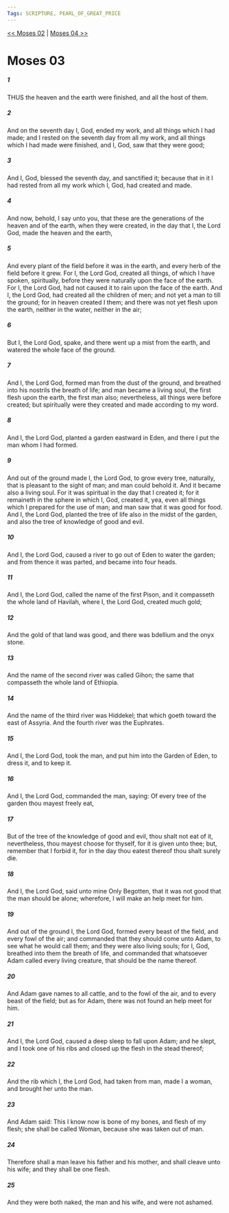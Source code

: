 ```yaml
---
Tags: SCRIPTURE, PEARL_OF_GREAT_PRICE
---
```


[<< Moses 02](PEARL_OF_GREAT_PRICE/01_Moses/Moses_02.md) | [Moses 04 >>](PEARL_OF_GREAT_PRICE/01_Moses/Moses_04.md)

# Moses 03

##### 1
 THUS the heaven and the earth were finished, and all the host of them.
##### 2
 And on the seventh day I, God, ended my work, and all things which I had made; and I rested on the seventh day from all my work, and all things which I had made were finished, and I, God, saw that they were good;
##### 3
 And I, God, blessed the seventh day, and sanctified it; because that in it I had rested from all my work which I, God, had created and made.
##### 4
 And now, behold, I say unto you, that these are the generations of the heaven and of the earth, when they were created, in the day that I, the Lord God, made the heaven and the earth,
##### 5
 And every plant of the field before it was in the earth, and every herb of the field before it grew. For I, the Lord God, created all things, of which I have spoken, spiritually, before they were naturally upon the face of the earth. For I, the Lord God, had not caused it to rain upon the face of the earth. And I, the Lord God, had created all the children of men; and not yet a man to till the ground; for in heaven created I them; and there was not yet flesh upon the earth, neither in the water, neither in the air;
##### 6
 But I, the Lord God, spake, and there went up a mist from the earth, and watered the whole face of the ground.
##### 7
 And I, the Lord God, formed man from the dust of the ground, and breathed into his nostrils the breath of life; and man became a living soul, the first flesh upon the earth, the first man also; nevertheless, all things were before created; but spiritually were they created and made according to my word.
##### 8
 And I, the Lord God, planted a garden eastward in Eden, and there I put the man whom I had formed.
##### 9
 And out of the ground made I, the Lord God, to grow every tree, naturally, that is pleasant to the sight of man; and man could behold it. And it became also a living soul. For it was spiritual in the day that I created it; for it remaineth in the sphere in which I, God, created it, yea, even all things which I prepared for the use of man; and man saw that it was good for food. And I, the Lord God, planted the tree of life also in the midst of the garden, and also the tree of knowledge of good and evil.
##### 10
 And I, the Lord God, caused a river to go out of Eden to water the garden; and from thence it was parted, and became into four heads.
##### 11
 And I, the Lord God, called the name of the first Pison, and it compasseth the whole land of Havilah, where I, the Lord God, created much gold;
##### 12
 And the gold of that land was good, and there was bdellium and the onyx stone.
##### 13
 And the name of the second river was called Gihon; the same that compasseth the whole land of Ethiopia.
##### 14
 And the name of the third river was Hiddekel; that which goeth toward the east of Assyria. And the fourth river was the Euphrates.
##### 15
 And I, the Lord God, took the man, and put him into the Garden of Eden, to dress it, and to keep it.
##### 16
 And I, the Lord God, commanded the man, saying: Of every tree of the garden thou mayest freely eat,
##### 17
 But of the tree of the knowledge of good and evil, thou shalt not eat of it, nevertheless, thou mayest choose for thyself, for it is given unto thee; but, remember that I forbid it, for in the day thou eatest thereof thou shalt surely die.
##### 18
 And I, the Lord God, said unto mine Only Begotten, that it was not good that the man should be alone; wherefore, I will make an help meet for him.
##### 19
 And out of the ground I, the Lord God, formed every beast of the field, and every fowl of the air; and commanded that they should come unto Adam, to see what he would call them; and they were also living souls; for I, God, breathed into them the breath of life, and commanded that whatsoever Adam called every living creature, that should be the name thereof.
##### 20
 And Adam gave names to all cattle, and to the fowl of the air, and to every beast of the field; but as for Adam, there was not found an help meet for him.
##### 21
 And I, the Lord God, caused a deep sleep to fall upon Adam; and he slept, and I took one of his ribs and closed up the flesh in the stead thereof;
##### 22
 And the rib which I, the Lord God, had taken from man, made I a woman, and brought her unto the man.
##### 23
 And Adam said: This I know now is bone of my bones, and flesh of my flesh; she shall be called Woman, because she was taken out of man.
##### 24
 Therefore shall a man leave his father and his mother, and shall cleave unto his wife; and they shall be one flesh.
##### 25
 And they were both naked, the man and his wife, and were not ashamed.
